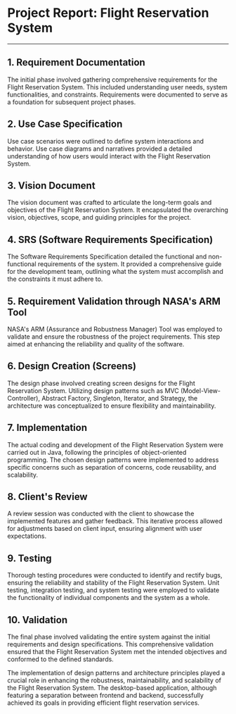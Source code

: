 # Project Report: Flight Reservation System
---
## 1. Requirement Documentation
The initial phase involved gathering comprehensive requirements for the Flight Reservation System. This included understanding user needs, system functionalities, and constraints. Requirements were documented to serve as a foundation for subsequent project phases.

## 2. Use Case Specification
Use case scenarios were outlined to define system interactions and behavior. Use case diagrams and narratives provided a detailed understanding of how users would interact with the Flight Reservation System.

## 3. Vision Document
The vision document was crafted to articulate the long-term goals and objectives of the Flight Reservation System. It encapsulated the overarching vision, objectives, scope, and guiding principles for the project.

## 4. SRS (Software Requirements Specification)
The Software Requirements Specification detailed the functional and non-functional requirements of the system. It provided a comprehensive guide for the development team, outlining what the system must accomplish and the constraints it must adhere to.

## 5. Requirement Validation through NASA's ARM Tool
NASA's ARM (Assurance and Robustness Manager) Tool was employed to validate and ensure the robustness of the project requirements. This step aimed at enhancing the reliability and quality of the software.

## 6. Design Creation (Screens)
The design phase involved creating screen designs for the Flight Reservation System. Utilizing design patterns such as MVC (Model-View-Controller), Abstract Factory, Singleton, Iterator, and Strategy, the architecture was conceptualized to ensure flexibility and maintainability.

## 7. Implementation
The actual coding and development of the Flight Reservation System were carried out in Java, following the principles of object-oriented programming. The chosen design patterns were implemented to address specific concerns such as separation of concerns, code reusability, and scalability.

## 8. Client's Review
A review session was conducted with the client to showcase the implemented features and gather feedback. This iterative process allowed for adjustments based on client input, ensuring alignment with user expectations.

## 9. Testing
Thorough testing procedures were conducted to identify and rectify bugs, ensuring the reliability and stability of the Flight Reservation System. Unit testing, integration testing, and system testing were employed to validate the functionality of individual components and the system as a whole.

## 10. Validation
The final phase involved validating the entire system against the initial requirements and design specifications. This comprehensive validation ensured that the Flight Reservation System met the intended objectives and conformed to the defined standards.

The implementation of design patterns and architecture principles played a crucial role in enhancing the robustness, maintainability, and scalability of the Flight Reservation System. The desktop-based application, although featuring a separation between frontend and backend, successfully achieved its goals in providing efficient flight reservation services.

